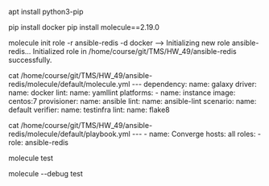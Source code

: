 apt install python3-pip

pip install docker
pip install molecule==2.19.0

molecule init role -r ansible-redis -d docker
	--> Initializing new role ansible-redis...
	Initialized role in /home/course/git/TMS/HW_49/ansible-redis successfully.

cat /home/course/git/TMS/HW_49/ansible-redis/molecule/default/molecule.yml
	---
	dependency:
	  name: galaxy
	driver:
	  name: docker
	lint:
	  name: yamllint
	platforms:
	  - name: instance
	    image: centos:7
	provisioner:
	  name: ansible
	  lint:
	    name: ansible-lint
	scenario:
	  name: default
	verifier:
	  name: testinfra
	  lint:
	    name: flake8

cat /home/course/git/TMS/HW_49/ansible-redis/molecule/default/playbook.yml
	---
	- name: Converge
	  hosts: all
	  roles:
	    - role: ansible-redis

molecule test

molecule --debug test 